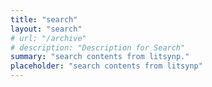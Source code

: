 ```yaml
---
title: "search"
layout: "search"
# url: "/archive"
# description: "Description for Search"
summary: "search contents from litsynp."
placeholder: "search contents from litsynp"
---
```

